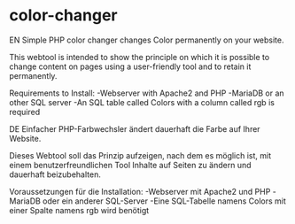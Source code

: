 # color-changer

EN
Simple PHP color changer changes Color permanently on your website.

This webtool is intended to show the principle on which it is possible to change content on pages using a user-friendly tool and to retain it permanently.

Requirements to Install:
-Webserver with Apache2 and PHP
-MariaDB or an other SQL server
-An SQL table called Colors with a column called rgb is required

DE
Einfacher PHP-Farbwechsler ändert dauerhaft die Farbe auf Ihrer Website.

Dieses Webtool soll das Prinzip aufzeigen, nach dem es möglich ist, mit einem benutzerfreundlichen Tool Inhalte auf Seiten zu ändern und dauerhaft beizubehalten.

Voraussetzungen für die Installation:
-Webserver mit Apache2 und PHP
-MariaDB oder ein anderer SQL-Server
-Eine SQL-Tabelle namens Colors mit einer Spalte namens rgb wird benötigt

